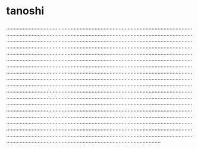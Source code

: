 # tanoshi

...............................................................................................................................................................................................................................................................................................................................................................................................................................................................................................................................................................................................................................................................................................................................................................................................................................................................................................................................................................................................................................................................................................................................................................................................................................................................................................................................................................................................................................................................................................................................................................................................................................................................................................................................................................................................................................................................................................................................................................................................................................................................................................................................................................................................................................................................................................................................................................................................................................
